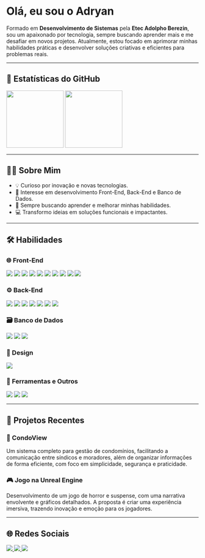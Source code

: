 # Olá, eu sou o Adryan  

Formado em **Desenvolvimento de Sistemas** pela **Etec Adolpho Berezin**, sou um apaixonado por tecnologia, sempre buscando aprender mais e me desafiar em novos projetos. Atualmente, estou focado em aprimorar minhas habilidades práticas e desenvolver soluções criativas e eficientes para problemas reais.  

---

## 🚀 Estatísticas do GitHub  
<div>
  <img height="150em" src="https://github-readme-stats.vercel.app/api?username=Adryzzy&show_icons=true&theme=radical"/>
  <img height="150em" src="https://github-readme-stats.vercel.app/api/top-langs/?username=Adryzzy&layout=compact&theme=radical"/>
</div>  

---

## 🧑‍💻 Sobre Mim  
- 💡 Curioso por inovação e novas tecnologias.  
- 🔨 Interesse em desenvolvimento Front-End, Back-End e Banco de Dados.  
- 🌱 Sempre buscando aprender e melhorar minhas habilidades.  
- 💻 Transformo ideias em soluções funcionais e impactantes.  

---

## 🛠️ Habilidades  

### 🌐 Front-End  
<div>
  <img src="https://img.shields.io/badge/-HTML5-E34F26?style=flat-square&logo=html5&logoColor=white"/>
  <img src="https://img.shields.io/badge/-CSS3-1572B6?style=flat-square&logo=css3"/>
  <img src="https://img.shields.io/badge/-JavaScript-F7DF1E?style=flat-square&logo=javascript&logoColor=black"/>
  <img src="https://img.shields.io/badge/-React-61DAFB?style=flat-square&logo=react&logoColor=black"/>
  <img src="https://img.shields.io/badge/-Redux-764ABC?style=flat-square&logo=redux&logoColor=white"/>
  <img src="https://img.shields.io/badge/-Next.js-000000?style=flat-square&logo=next-dot-js&logoColor=white"/>
  <img src="https://img.shields.io/badge/-Webpack-8DD6F9?style=flat-square&logo=webpack&logoColor=black"/>
  <img src="https://img.shields.io/badge/-Redux--Form-764ABC?style=flat-square&logo=redux&logoColor=white"/>
  <img src="https://img.shields.io/badge/-TailwindCSS-06B6D4?style=flat-square&logo=tailwind-css&logoColor=white"/>
  <img src="https://img.shields.io/badge/Bootstrap-563D7C?style=flat-square&logo=bootstrap&logoColor=white"/>
</div>  

### ⚙️ Back-End  
<div>
  <img src="https://img.shields.io/badge/-Node.js-339933?style=flat-square&logo=node-dot-js&logoColor=white"/>
  <img src="https://img.shields.io/badge/-Express-000000?style=flat-square&logo=express&logoColor=white"/>
  <img src="https://img.shields.io/badge/-Socket.IO-010101?style=flat-square&logo=socket.io&logoColor=white"/>
  <img src="https://img.shields.io/badge/-Firebase-FFCA28?style=flat-square&logo=firebase&logoColor=black"/>
  <img src="https://img.shields.io/badge/C%23-239120?style=flat-square&logo=c-sharp&logoColor=white"/>
  <img src="https://img.shields.io/badge/PHP-777BB4?style=flat-square&logo=php&logoColor=white"/>
  <img src="https://img.shields.io/badge/-Python-3776AB?style=flat-square&logo=python&logoColor=white"/>
</div>  

### 🗃️ Banco de Dados  
<div>
  <img src="https://img.shields.io/badge/-MySQL-4479A1?style=flat-square&logo=mysql&logoColor=white"/>
  <img src="https://img.shields.io/badge/-PostgreSQL-336791?style=flat-square&logo=postgresql&logoColor=white"/>
  <img src="https://img.shields.io/badge/-MongoDB-47A248?style=flat-square&logo=mongodb&logoColor=white"/>
</div>  

### 🎨 Design  
<div>
  <img src="https://img.shields.io/badge/-Figma-F24E1E?style=flat-square&logo=figma&logoColor=white"/>
</div>  

### 🔧 Ferramentas e Outros  
<div>
  <img src="https://img.shields.io/badge/-Git-F05032?style=flat-square&logo=git&logoColor=white"/>
  <img src="https://img.shields.io/badge/-GitHub-181717?style=flat-square&logo=github"/>
  <img src="https://img.shields.io/badge/-Docker-2496ED?style=flat-square&logo=docker&logoColor=white"/>
</div>  

---

## 📝 Projetos Recentes  

### 🏢 CondoView  
Um sistema completo para gestão de condomínios, facilitando a comunicação entre síndicos e moradores, além de organizar informações de forma eficiente, com foco em simplicidade, segurança e praticidade.  

### 🎮 Jogo na Unreal Engine  
Desenvolvimento de um jogo de horror e suspense, com uma narrativa envolvente e gráficos detalhados. A proposta é criar uma experiência imersiva, trazendo inovação e emoção para os jogadores.  

---

## 🌐 Redes Sociais  
<div>
  <a href="https://www.instagram.com/allexy_z/" target="_blank">
    <img src="https://img.shields.io/badge/-Instagram-%23E4405F?style=for-the-badge&logo=instagram&logoColor=white"/>
  </a>
  <a href="mailto:adryan.alex16@gmail.com" target="_blank">
    <img src="https://img.shields.io/badge/-Gmail-%23333?style=for-the-badge&logo=gmail&logoColor=white"/>
  </a>
  <a href="https://www.linkedin.com/in/adryan-alexander-b6582a23a/" target="_blank">
    <img src="https://img.shields.io/badge/-LinkedIn-%230077B5?style=for-the-badge&logo=linkedin&logoColor=white"/>
  </a>
</div>  
